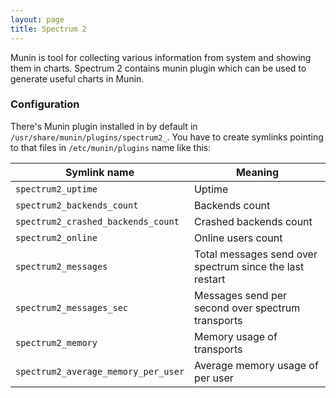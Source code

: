 ```yaml
---
layout: page
title: Spectrum 2
---
```


Munin is tool for collecting various information from system and showing them in charts. Spectrum 2 contains munin plugin which can be used to generate useful charts in Munin.

### Configuration

There's Munin plugin installed in by default in `/usr/share/munin/plugins/spectrum2_`. You have to create symlinks pointing to that files in `/etc/munin/plugins` name like this:

Symlink name | Meaning
-------------|--------
`spectrum2_uptime` | Uptime
`spectrum2_backends_count` | Backends count
`spectrum2_crashed_backends_count` | Crashed backends count
`spectrum2_online` | Online users count
`spectrum2_messages` | Total messages send over spectrum since the last restart
`spectrum2_messages_sec` | Messages send per second over spectrum transports
`spectrum2_memory` | Memory usage of transports
`spectrum2_average_memory_per_user` | Average memory usage of per user

